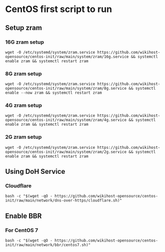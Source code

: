 # CentOS first script to run

## Setup zram
### 16G zram setup
```
wget -O /etc/systemd/system/zram.service https://github.com/wikihost-opensource/centos-init/raw/main/system/zram/16g.service && systemctl enable zram && systemctl restart zram
```
### 8G zram setup
```
wget -O /etc/systemd/system/zram.service https://github.com/wikihost-opensource/centos-init/raw/main/system/zram/8g.service && systemctl enable --now zram && systemctl restart zram
```
### 4G zram setup
```
wget -O /etc/systemd/system/zram.service https://github.com/wikihost-opensource/centos-init/raw/main/system/zram/4g.service && systemctl enable zram && systemctl restart zram
```
### 2G zram setup
```
wget -O /etc/systemd/system/zram.service https://github.com/wikihost-opensource/centos-init/raw/main/system/zram/2g.service && systemctl enable zram && systemctl restart zram
```
## Using DoH Service
### Cloudflare
```
bash -c "$(wget -qO - https://github.com/wikihost-opensource/centos-init/raw/main/network/dns-over-https/cloudflare.sh)"
```
## Enable BBR
### For CentOS 7
```
bash -c "$(wget -qO - https://github.com/wikihost-opensource/centos-init/raw/main/network/bbr/centos7.sh)"
```
